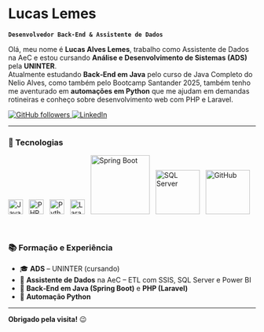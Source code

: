 # Lucas Lemes

**`Desenvolvedor Back‑End & Assistente de Dados`**

Olá, meu nome é **Lucas Alves Lemes**, trabalho como Assistente de Dados na AeC e estou cursando **Análise e Desenvolvimento de Sistemas (ADS)** pela **UNINTER**.  
Atualmente estudando **Back‑End em Java** pelo curso de Java Completo do Nelio Alves, como também pelo Bootcamp Santander 2025, também tenho me aventurado em **automações em Python** que me ajudam em demandas rotineiras e conheço sobre desenvolvimento web com PHP e Laravel.

<p align="left">
  <a href="https://github.com/LucasAlves">
    <img 
      alt="GitHub followers" 
      title="Me siga no GitHub" 
      src="https://custom-icon-badges.demolab.com/github/followers/LucasAlves?color=236ad3&labelColor=1155ba&style=for-the-badge&logo=github&logoColor=white&label=Seguidores" 
    />
  </a>
  
  <a href="https://www.linkedin.com/in/seu-perfil/">
    <img 
      alt="LinkedIn" 
      title="Conecte-se no LinkedIn" 
      src="https://custom-icon-badges.demolab.com/badge/LinkedIn–Conectar-blue?logo=linkedin&logoColor=white&style=for-the-badge" 
    />
  </a>
</p>

---

### 🤖 Tecnologias

<p align="left">
  <img src="https://cdn.jsdelivr.net/gh/devicons/devicon/icons/java/java-original.svg" alt="Java" title="Java" width="30px" style="margin-right:8px;"/>
  <img src="https://cdn.jsdelivr.net/gh/devicons/devicon/icons/php/php-original.svg" alt="PHP" title="PHP" width="30px" style="margin-right:8px;"/>
  <img src="https://cdn.jsdelivr.net/gh/devicons/devicon/icons/python/python-original.svg" alt="Python" title="Python" width="30px" style="margin-right:8px;"/>
  <img src="https://cdn.jsdelivr.net/gh/devicons/devicon/icons/laravel/laravel-original.svg" alt="Laravel" title="Laravel" width="30px" style="margin-right:8px;"/>
  <img 
    alt="Spring Boot" title="Spring Boot" src="https://img.shields.io/badge/Spring_Boot-6DB33F?style=for-the-badge&logo=spring-boot&logoColor=white" width="120px" style="margin-right:8px;"/>
  <img alt="SQL Server" title="SQL Server" src="https://img.shields.io/badge/SQL_Server-CC2927?style=for-the-badge& logo=microsoft-sql-server&logoColor=white" width="90px" style="margin-right:8px;"/>
  <img alt="GitHub" title="GitHub" src="https://img.shields.io/badge/GitHub-000000?style=for-the-badge&logo=github&logoColor=white" width="90px"/>
</p>
</p>

<br/>

### 📚 Formação e Experiência

- 🎓 **ADS** – UNINTER (cursando)  
- 💼 **Assistente de Dados** na AeC – ETL com SSIS, SQL Server e Power BI  
- 📖 **Back‑End em Java (Spring Boot)** e **PHP (Laravel)** 
- 🚀 **Automação Python**  

---

**Obrigado pela visita!** 😉  
